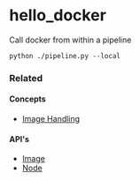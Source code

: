 # hello_docker

Call docker from within a pipeline

    python ./pipeline.py --local

### Related

#### Concepts

- [Image Handling](https://www.conducto.com/docs/basics/images#other-software)

#### API's

- [Image](https://conducto.com/api/docker.html#conducto.Image)
- [Node](https://conducto.com/api/nodes.html)
